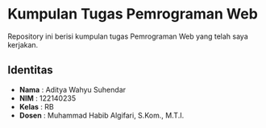 # Kumpulan Tugas Pemrograman Web

Repository ini berisi kumpulan tugas Pemrograman Web yang telah saya kerjakan.

## Identitas
- **Nama**  : Aditya Wahyu Suhendar
- **NIM**   : 122140235
- **Kelas** : RB
- **Dosen** : Muhammad Habib Algifari, S.Kom., M.T.I.
